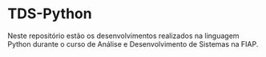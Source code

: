 # TDS-Python
Neste repositório estão os desenvolvimentos realizados na linguagem Python durante o curso de Análise e Desenvolvimento de Sistemas na FIAP.
